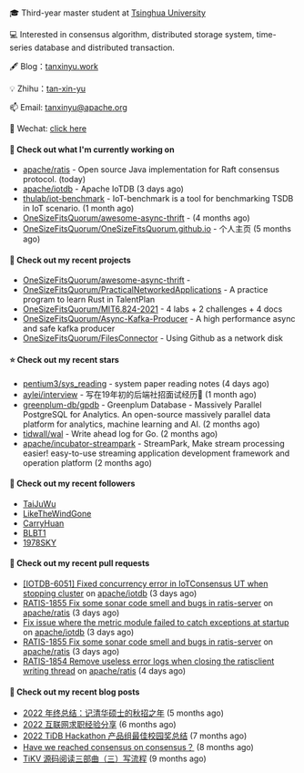 🎓 Third-year master student at [Tsinghua University](https://www.tsinghua.edu.cn/)

💻 Interested in consensus algorithm, distributed storage system, time-series database and distributed transaction.

🖋 Blog：[tanxinyu.work](https://tanxinyu.work)

💡 Zhihu：[tan-xin-yu](https://www.zhihu.com/people/tan-xin-yu-22)

📫 Email: [tanxinyu@apache.org](mailto:tanxinyu@apache.org)

💬 Wechat: [click here](https://github.com/LebronAl/LebronAl/issues/1)

#### 👷 Check out what I'm currently working on

- [apache/ratis](https://github.com/apache/ratis) - Open source Java implementation for Raft consensus protocol. (today)
- [apache/iotdb](https://github.com/apache/iotdb) - Apache IoTDB (3 days ago)
- [thulab/iot-benchmark](https://github.com/thulab/iot-benchmark) - IoT-benchmark is a tool for benchmarking TSDB in IoT scenario. (1 month ago)
- [OneSizeFitsQuorum/awesome-async-thrift](https://github.com/OneSizeFitsQuorum/awesome-async-thrift) -  (4 months ago)
- [OneSizeFitsQuorum/OneSizeFitsQuorum.github.io](https://github.com/OneSizeFitsQuorum/OneSizeFitsQuorum.github.io) - 个人主页 (5 months ago)

#### 🌱 Check out my recent projects

- [OneSizeFitsQuorum/awesome-async-thrift](https://github.com/OneSizeFitsQuorum/awesome-async-thrift) - 
- [OneSizeFitsQuorum/PracticalNetworkedApplications](https://github.com/OneSizeFitsQuorum/PracticalNetworkedApplications) - A practice program to learn Rust in TalentPlan
- [OneSizeFitsQuorum/MIT6.824-2021](https://github.com/OneSizeFitsQuorum/MIT6.824-2021) - 4 labs &#43; 2 challenges &#43; 4 docs
- [OneSizeFitsQuorum/Async-Kafka-Producer](https://github.com/OneSizeFitsQuorum/Async-Kafka-Producer) - A high performance async and safe kafka producer
- [OneSizeFitsQuorum/FilesConnector](https://github.com/OneSizeFitsQuorum/FilesConnector) - Using Github as a network disk

#### ⭐ Check out my recent stars

- [pentium3/sys_reading](https://github.com/pentium3/sys_reading) - system paper reading notes (4 days ago)
- [aylei/interview](https://github.com/aylei/interview) - 写在19年初的后端社招面试经历🤑 (1 month ago)
- [greenplum-db/gpdb](https://github.com/greenplum-db/gpdb) - Greenplum Database - Massively Parallel PostgreSQL for Analytics. An open-source massively parallel data platform for analytics, machine learning and AI. (2 months ago)
- [tidwall/wal](https://github.com/tidwall/wal) - Write ahead log for Go. (2 months ago)
- [apache/incubator-streampark](https://github.com/apache/incubator-streampark) - StreamPark, Make stream processing easier! easy-to-use streaming application development framework and operation platform (2 months ago)

#### 👯 Check out my recent followers

- [TaiJuWu](https://github.com/TaiJuWu)
- [LikeTheWindGone](https://github.com/LikeTheWindGone)
- [CarryHuan](https://github.com/CarryHuan)
- [BLBT1](https://github.com/BLBT1)
- [1978SKY](https://github.com/1978SKY)

#### 🔨 Check out my recent pull requests

- [[IOTDB-6051] Fixed concurrency error in IoTConsensus UT when stopping cluster](https://github.com/apache/iotdb/pull/10457) on [apache/iotdb](https://github.com/apache/iotdb) (3 days ago)
- [RATIS-1855 Fix some sonar code smell and bugs in ratis-server](https://github.com/apache/ratis/pull/892) on [apache/ratis](https://github.com/apache/ratis) (3 days ago)
- [Fix issue where the metric module failed to catch exceptions at startup](https://github.com/apache/iotdb/pull/10451) on [apache/iotdb](https://github.com/apache/iotdb) (3 days ago)
- [RATIS-1855 Fix some sonar code smell and bugs in ratis-server](https://github.com/apache/ratis/pull/891) on [apache/ratis](https://github.com/apache/ratis) (3 days ago)
- [RATIS-1854 Remove useless error logs when closing the ratisclient writing thread](https://github.com/apache/ratis/pull/890) on [apache/ratis](https://github.com/apache/ratis) (4 days ago)

#### 📜 Check out my recent blog posts

- [2022 年终总结：记清华硕士的秋招之年](https://tanxinyu.work/2022-annual-summary/) (5 months ago)
- [2022 互联网求职经验分享](https://tanxinyu.work/2022-internet-job-hunting-experience-sharing/) (6 months ago)
- [2022 TiDB Hackathon 产品组最佳校园奖总结](https://tanxinyu.work/2022-tidb-hackathon/) (7 months ago)
- [Have we reached consensus on consensus？](https://tanxinyu.work/have-we-reached-consensus-on-consensus/) (8 months ago)
- [TiKV 源码阅读三部曲（三）写流程](https://tanxinyu.work/tikv-source-code-reading-write/) (9 months ago)
